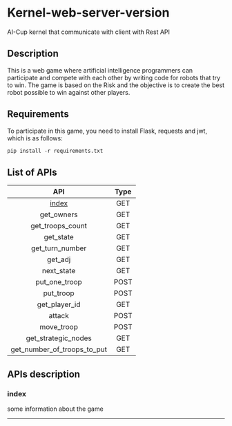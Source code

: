 # Kernel-web-server-version
AI-Cup kernel that communicate with client with Rest API 
## Description
This is a web game where artificial intelligence programmers can participate and compete with each other by writing code for robots that try to win. The game is based on the Risk and the objective is to create the best robot possible to win against other players.
## Requirements
To participate in this game, you need to install Flask, requests and jwt, which is as follows:
```markdown
pip install -r requirements.txt
```
## List of APIs
| API                         | Type |
| :-:                         | :-:  |
| [index](#index)               | GET  |
| get_owners                  | GET  | your country's id (-1: isn't for you) | the get owners API |
| get_troops_count            | GET  | the number of troops in this node | the get troops count API |
| get_state                   | GET  | the current state of the game | the get state API |
| get_turn_number             | GET  | the number of the player whose turn it is | the get turn number API |
| get_adj                     | GET  | neighbor node's id | the get adj API |
| next_state                  | GET  | the next state of the game | the next state API |
| put_one_troop               | POST | error or success message | the put one troop API |
| put_troop                   | POST | error or success message | the put troop API |
| get_player_id               | GET  | player id | the get player id API |
| attack                      | POST | error or success message | the attack API |
| move_troop                  | POST | error or success message | the move troop API |
| get_strategic_nodes         | GET  | strategic nodes's id | the get strategic nodes API |
| get_number_of_troops_to_put | GET  | the number of troops to put | the get number of troops to put API |


## APIs description

### index <a name="index">

some information about the game

-----------------------------------------------------